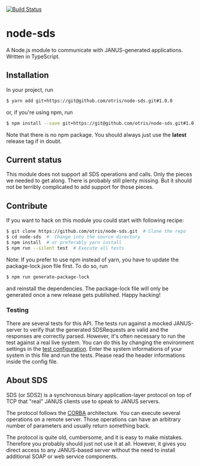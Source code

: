 [![Build Status](https://travis-ci.org/otris/node-sds.svg?branch=master)](https://travis-ci.org/otris/node-sds)

# node-sds
A Node.js module to communicate with JANUS-generated applications. Written in
TypeScript.

## Installation
In your project, run
```bash
$ yarn add git+https://git@github.com/otris/node-sds.git#1.0.0
```

or, if you're using npm, run
```bash
$ npm install --save git+https://git@github.com/otris/node-sds.git#1.0.0
```
Note that there is no npm package. You should always just use the **latest**
release tag if in doubt.

## Current status
This module does not support all SDS operations and calls. Only the pieces we
needed to get along. There is probably still plenty missing. But it should not
be terribly complicated to add support for those pieces.

## Contribute
If you want to hack on this module you could start with following recipe:

```bash
$ git clone https://github.com/otris/node-sds.git  # Clone the repo
$ cd node-sds  #  Change into the source directory
$ npm install  # or preferably yarn install
$ npm run --silent test  # Execute all tests
```

Note: If you prefer to use npm instead of yarn, you have to update the package-lock.json file first. To do so, run
```bash
$ npm run generate-package-lock
```

and reinstall the dependencies. The package-lock file will only be generated once a new release gets published.
Happy hacking!

### Testing
There are several tests for this API. The tests run against a mocked JANUS-server to verify that the generated SDSRequests are valid
and the responses are correctly parsed. However, it's often necessary to run the test against a real live system. You can do this
by changing the environment settings in the [test configuration](test/env.test.ts).
Enter the system informations of your system in this file and run the tests. Please read the header informations inside the config file.

## About SDS
SDS (or SDS2) is a synchronous binary application-layer protocol on top of TCP
that "real" JANUS clients use to speak to JANUS servers.

The protocol follows the [CORBA](https://en.wikipedia.org/wiki/Common_Object_Request_Broker_Architecture) architecture. You can execute several operations on
a remote server. Those operations can have an arbitrary number of parameters
and usually return something back.

The protocol is quite old, cumbersome, and it is easy to make mistakes.
Therefore you probably should just not use it at all. However, it gives you
direct access to any JANUS-based server without the need to install additional
SOAP or web service components.

<!-- vim: et sw=4 ts=4:
-->
